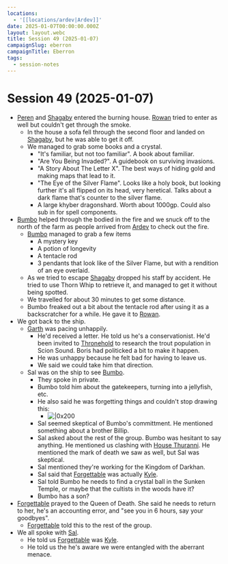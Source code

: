 ```yaml
---
locations:
  - '[[locations/ardev|Ardev]]'
date: 2025-01-07T00:00:00.000Z
layout: layout.webc
title: Session 49 (2025-01-07)
campaignSlug: eberron
campaignTitle: Eberron
tags:
  - session-notes
---
```

# Session 49 (2025-01-07)

- [Peren](pcs/peren-ngintaku.md) and [Shagaby](pcs/shagaby.md) entered the burning house. [Rowan](pcs/thea.md) tried to enter as well but couldn't get through the smoke.
	- In the house a sofa fell through the second floor and landed on [Shagaby](pcs/shagaby.md), but he was able to get it off.
	- We managed to grab some books and a crystal.
		- "It's familiar, but not too familiar". A book about familiar.
		- "Are You Being Invaded?". A guidebook on surviving invasions.
		- "A Story About The Letter X". The best ways of hiding gold and making maps that lead to it.
		- "The Eye of the Silver Flame". Looks like a holy book, but looking further it's all flipped on its head, very heretical. Talks about a dark flame that's counter to the silver flame.
		- A large khyber dragonshard. Worth about 1000gp. Could also sub in for spell components.
- [Bumbo](pcs/bumbo.md) helped through the bodied in the fire and we snuck off to the north of the farm as people arrived from [Ardev](locations/ardev.md) to check out the fire.
	- [Bumbo](pcs/bumbo.md) managed to grab a few items
		- A mystery key
		- A potion of longevity
		- A tentacle rod
		- 3 pendants that look like of the Silver Flame, but with a rendition of an eye overlaid.
	- As we tried to escape [Shagaby](pcs/shagaby.md) dropped his staff by accident. He tried to use Thorn Whip to retrieve it, and managed to get it without being spotted.
	- We travelled for about 30 minutes to get some distance.
	- Bumbo freaked out a bit about the tentacle rod after using it as a backscratcher for a while. He gave it to [Rowan](pcs/thea.md).
- We got back to the ship.
	- [Garth](npcs/garth.md) was pacing unhappily.
		- He'd received a letter. He told us he's a conservationist. He'd been invited to [Thronehold](locations/thronehold.md) to research the trout population in Scion Sound. Boris had politicked a bit to make it happen.
		- He was unhappy because he felt bad for having to leave us.
		- We said we could take him that direction.
	- Sal was on the ship to see [Bumbo](pcs/bumbo.md).
		- They spoke in private.
		- Bumbo told him about the gatekeepers, turning into a jellyfish, etc.
		- He also said he was forgetting things and couldn't stop drawing this:
			- ![|0x200](_files/Pasted%20image%2020250107130725.png)
		- Sal seemed skeptical of Bumbo's committment. He mentioned something about a brother Billip.
		- Sal asked about the rest of the group. Bumbo was hesitant to say anything. He mentioned us clashing with [House Thuranni](other/house-thuranni.md). He mentioned the mark of death we saw as well, but Sal was skeptical.
		- Sal mentioned they're working for the Kingdom of Darkhan.
		- Sal said that [Forgettable](pcs/forgettable.md) was actually [Kyle](npcs/kyle.md).
		- Sal told Bumbo he needs to find a crystal ball in the Sunken Temple, or maybe that the cultists in the woods have it?
		- Bumbo has a son?
- [Forgettable](pcs/forgettable.md) prayed to the Queen of Death. She said he needs to return to her, he's an accounting error, and "see you in 6 hours, say your goodbyes".
	- [Forgettable](pcs/forgettable.md) told this to the rest of the group.
- We all spoke with [Sal](npcs/sal.md).
	- He told us [Forgettable](pcs/forgettable.md) was [Kyle](npcs/kyle.md).
	- He told us the he's aware we were entangled with the aberrant menace.
